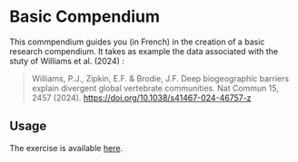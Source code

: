 
# Basic Compendium

This commpendium guides you (in French) in the creation of a basic research compendium. It takes as example the data associated with the stuty of Williams et al. (2024) :
  
>  Williams, P.J., Zipkin, E.F. & Brodie, J.F. Deep biogeographic barriers explain divergent global vertebrate communities. Nat Commun 15, 2457 (2024). https://doi.org/10.1038/s41467-024-46757-z

## Usage

The exercise is available [here](https://fguilhaumon.github.io/basic_compendium).
